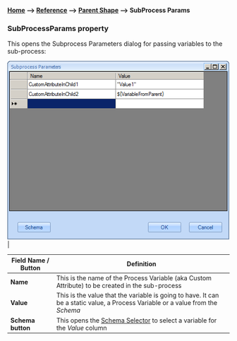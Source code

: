 __[Home](/) --> [Reference](/ref)  -->  [Parent Shape](javascript:history.back()) --> SubProcess Params__

### SubProcessParams property

This opens the Subprocess Parameters dialog for passing variables to the sub-process:

![SubProcessParams](../media/SubProcessParams.png)                                                                                                                                 |

| **Field Name / Button**  | **Definition**                                                                                                                  |
|--------------------------|---------------------------------------------------------------------------------------------------------------------------------|
| **Name**                 | This is the name of the Process Variable (aka Custom Attribute) to be created in the sub-process                                |
| **Value**                | This is the value that the variable is going to have. It can be a static value, a Process Variable or a value from the *Schema* |
| **Schema button**        | This opens the [Schema Selector](SchemaSelector.md) to select a variable for the *Value* column                                                      |


